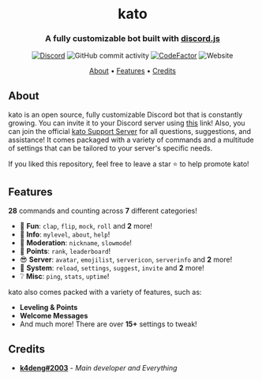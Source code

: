 <h1 align="center">
  <br>
  kato
  <br>
</h1>

<h3 align=center>A fully customizable bot built with <a href=https://github.com/discordjs/discord.js>discord.js</a></h3>


<div align=center>
  
[![Discord](https://img.shields.io/discord/822487769816367114.svg?label=&logo=discord&logoColor=ffffff&color=7389D8&labelColor=6A7EC2)](https://discord.com/invite/VERRW3TEUD)
![GitHub commit activity](https://img.shields.io/github/commit-activity/m/k4deng/kato)
[![CodeFactor](https://www.codefactor.io/repository/github/k4deng/kato/badge)](https://www.codefactor.io/repository/github/k4deng/kato/overview)
![Website](https://img.shields.io/website?down_color=red&down_message=offline&up_color=green&up_message=online&url=https://katobot.tk)
</div>

<p align="center">
  <a href="#about">About</a>
  •
  <a href="#Features">Features</a>
  •
  <a href="#credits">Credits</a>
</p>

## About

kato is an open source, fully customizable Discord bot that is constantly growing. You can invite it to your Discord server using [this](https://katobot.tk/invite) link! Also, you can join the official [kato Support Server](https://discord.com/invite/VERRW3TEUD) for all questions, suggestions, and assistance! It comes packaged with a variety of commands and a multitude of settings that can be tailored to your server's specific needs.

If you liked this repository, feel free to leave a star ⭐ to help promote kato!

## Features

**28** commands and counting across **7** different categories!

*   🎉  **Fun**: `clap`, `flip`, `mock`, `roll` and **2** more! 
*   💬  **Info**: `mylevel`, `about`, `help`!
*   🚓  **Moderation**: `nickname`, `slowmode`!
*   💠  **Points**: `rank`, `leaderboard`!
*   😎  **Server**: `avatar`, `emojilist`, `servericon`, `serverinfo` and **2** more! 
*   👑  **System**: `reload`, `settings`, `suggest`, `invite` and **2** more!
*   ❔   **Misc**: `ping`, `stats`, `uptime`!

kato also comes packed with a variety of features, such as:

  * **Leveling & Points**
  * **Welcome Messages**
  * And much more! There are over **15+** settings to tweak!

## Credits
* **[k4deng#2003](https://k4deng.net)** - *Main developer and Everything*
